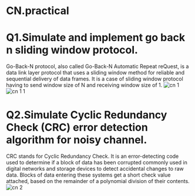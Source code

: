 # CN.practical
# Q1.Simulate and implement go back n sliding window protocol.
Go-Back-N protocol, also called Go-Back-N Automatic Repeat reQuest, is a data link layer protocol that uses a sliding window method for reliable and sequential delivery of data frames. It is a case of sliding window protocol having to send window size of N and receiving window size of 1.
![cn 1](https://user-images.githubusercontent.com/95771839/145758116-cbe4b0cf-dab2-48ef-a32b-18319def07a4.PNG)
![cn 1 1](https://user-images.githubusercontent.com/95771839/145758145-2883a0ae-9a0a-418d-a003-25c5e01b4e9d.PNG)
# Q2.Simulate Cyclic Redundancy Check (CRC) error detection algorithm for noisy channel.
CRC stands for Cyclic Redundancy Check. It is an error-detecting code used to determine if a block of data has been corrupted commonly used in digital networks and storage devices to detect accidental changes to raw data. Blocks of data entering these systems get a short check value attached, based on the remainder of a polynomial division of their contents.
![cn 2](https://user-images.githubusercontent.com/95771839/145758349-6947949c-c478-4676-975e-a278dcfd98dd.PNG)
